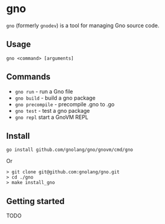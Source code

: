 # gno

`gno` (formerly `gnodev`) is a tool for managing Gno source code.

## Usage

`gno <command> [arguments]`

## Commands

* `gno run` - run a Gno file
* `gno build` - build a gno package
* `gno precompile` - precompile .gno to .go
* `gno test` - test a gno package
* `gno repl` start a GnoVM REPL

## Install

    go install github.com/gnolang/gno/gnovm/cmd/gno

Or

    > git clone git@github.com:gnolang/gno.git
    > cd ./gno
    > make install_gno

## Getting started

TODO
